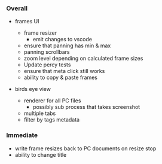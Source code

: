 ### Overall

- frames UI
  
  - frame resizer
    - emit changes to vscode
  - ensure that panning has min & max
  - panning scrollbars
  - zoom level depending on calculated frame sizes
  - Update percy tests
  - ensure that meta click still works
  - ability to copy & paste frames

- birds eye view
  - renderer for all PC files
    - possibly sub process that takes screenshot
  - multiple tabs
  - filter by tags metadata

### Immediate

- write frame resizes back to PC documents on resize stop
- ability to change title